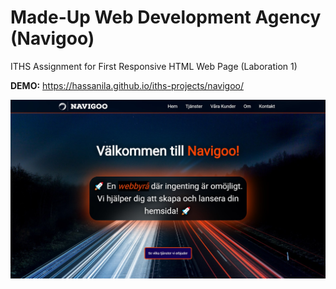 # Made-Up Web Development Agency (Navigoo)

ITHS Assignment for First Responsive HTML Web Page (Laboration 1)

**DEMO:** https://hassanila.github.io/iths-projects/navigoo/

![Navigoo](./res/img/demo.jpg)
